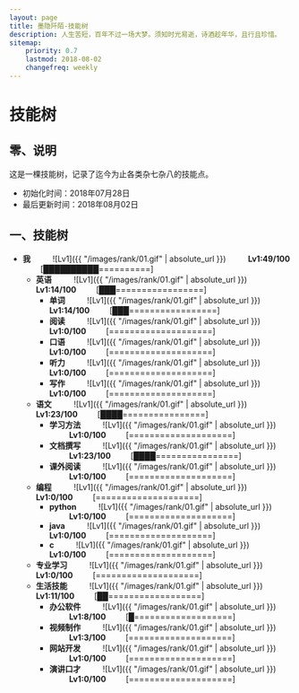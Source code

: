 ```yaml
---
layout: page
title: 墨隐阡陌-技能树
description: 人生苦短，百年不过一场大梦。须知时光易逝，诗酒趁年华，且行且珍惜。
sitemap:
    priority: 0.7
    lastmod: 2018-08-02
    changefreq: weekly
---
```


# 技能树

## 零、说明
这是一棵技能树，记录了迄今为止各类杂七杂八的技能点。  

- 初始化时间：2018年07月28日   
- 最后更新时间：2018年08月02日  

<!-- 网站居然不支持markdown的注释语法，好气啊 -->
## 一、技能树  
- **我** &nbsp;&nbsp;&nbsp;&nbsp;&nbsp;&nbsp;&nbsp;&nbsp; ![Lv1]({{ "/images/rank/01.gif" | absolute_url }}) &nbsp;&nbsp;&nbsp;&nbsp;&nbsp;&nbsp;&nbsp;&nbsp; **Lv1:49/100** &nbsp;&nbsp;&nbsp;&nbsp;&nbsp;&nbsp;&nbsp;&nbsp;[██████████==========]  
  <!-- 我：总时间：49:16 -->
  - **英语** &nbsp;&nbsp;&nbsp;&nbsp;&nbsp;&nbsp;&nbsp;&nbsp; ![Lv1]({{ "/images/rank/01.gif" | absolute_url }})  &nbsp;&nbsp;&nbsp;&nbsp;&nbsp;&nbsp;&nbsp;&nbsp; **Lv1:14/100** &nbsp;&nbsp;&nbsp;&nbsp;&nbsp;&nbsp;&nbsp;&nbsp;[███=================]  
    <!-- 英语总时间：14:03 -->
    - **单词** &nbsp;&nbsp;&nbsp;&nbsp;&nbsp;&nbsp;&nbsp;&nbsp; ![Lv1]({{ "/images/rank/01.gif" | absolute_url }}) &nbsp;&nbsp;&nbsp;&nbsp;&nbsp;&nbsp;&nbsp;&nbsp; **Lv1:14/100** &nbsp;&nbsp;&nbsp;&nbsp;&nbsp;&nbsp;&nbsp;&nbsp;[███=================]  
      <!-- 单词：总时间：14:03 -->
    - **阅读** &nbsp;&nbsp;&nbsp;&nbsp;&nbsp;&nbsp;&nbsp;&nbsp; ![Lv1]({{ "/images/rank/01.gif" | absolute_url }}) &nbsp;&nbsp;&nbsp;&nbsp;&nbsp;&nbsp;&nbsp;&nbsp; **Lv1:0/100** &nbsp;&nbsp;&nbsp;&nbsp;&nbsp;&nbsp;&nbsp;&nbsp;[====================]  
      <!-- 阅读：总时间：00:00 -->
    - **口语** &nbsp;&nbsp;&nbsp;&nbsp;&nbsp;&nbsp;&nbsp;&nbsp; ![Lv1]({{ "/images/rank/01.gif" | absolute_url }}) &nbsp;&nbsp;&nbsp;&nbsp;&nbsp;&nbsp;&nbsp;&nbsp; **Lv1:0/100** &nbsp;&nbsp;&nbsp;&nbsp;&nbsp;&nbsp;&nbsp;&nbsp;[====================]  
      <!-- 口语：总时间：00:00 -->  
    - **听力** &nbsp;&nbsp;&nbsp;&nbsp;&nbsp;&nbsp;&nbsp;&nbsp; ![Lv1]({{ "/images/rank/01.gif" | absolute_url }}) &nbsp;&nbsp;&nbsp;&nbsp;&nbsp;&nbsp;&nbsp;&nbsp; **Lv1:0/100** &nbsp;&nbsp;&nbsp;&nbsp;&nbsp;&nbsp;&nbsp;&nbsp;[====================]  
      <!-- 听力：总时间：00:00 -->
    - **写作** &nbsp;&nbsp;&nbsp;&nbsp;&nbsp;&nbsp;&nbsp;&nbsp; ![Lv1]({{ "/images/rank/01.gif" | absolute_url }}) &nbsp;&nbsp;&nbsp;&nbsp;&nbsp;&nbsp;&nbsp;&nbsp; **Lv1:0/100** &nbsp;&nbsp;&nbsp;&nbsp;&nbsp;&nbsp;&nbsp;&nbsp;[====================]  
      <!-- 写作：总时间：00:00 -->
  - **语文** &nbsp;&nbsp;&nbsp;&nbsp;&nbsp;&nbsp;&nbsp;&nbsp; ![Lv1]({{ "/images/rank/01.gif" | absolute_url }}) &nbsp;&nbsp;&nbsp;&nbsp;&nbsp;&nbsp;&nbsp;&nbsp; **Lv1:23/100** &nbsp;&nbsp;&nbsp;&nbsp;&nbsp;&nbsp;&nbsp;&nbsp;[████================]  
    <!-- 语文：总时间：23:35 -->
    - **学习方法** &nbsp;&nbsp;&nbsp;&nbsp;&nbsp;&nbsp;&nbsp;&nbsp; ![Lv1]({{ "/images/rank/01.gif" | absolute_url }}) &nbsp;&nbsp;&nbsp;&nbsp;&nbsp;&nbsp;&nbsp;&nbsp; **Lv1:0/100** &nbsp;&nbsp;&nbsp;&nbsp;&nbsp;&nbsp;&nbsp;&nbsp;[====================]  
      <!-- 学习方法：总时间：00:00 -->
    - **文档撰写** &nbsp;&nbsp;&nbsp;&nbsp;&nbsp;&nbsp;&nbsp;&nbsp; ![Lv1]({{ "/images/rank/01.gif" | absolute_url }}) &nbsp;&nbsp;&nbsp;&nbsp;&nbsp;&nbsp;&nbsp;&nbsp; **Lv1:23/100** &nbsp;&nbsp;&nbsp;&nbsp;&nbsp;&nbsp;&nbsp;&nbsp;[████================]  
      <!-- 文档撰写：总时间：23:35 -->
    - **课外阅读** &nbsp;&nbsp;&nbsp;&nbsp;&nbsp;&nbsp;&nbsp;&nbsp; ![Lv1]({{ "/images/rank/01.gif" | absolute_url }}) &nbsp;&nbsp;&nbsp;&nbsp;&nbsp;&nbsp;&nbsp;&nbsp; **Lv1:0/100** &nbsp;&nbsp;&nbsp;&nbsp;&nbsp;&nbsp;&nbsp;&nbsp;[====================]  
      <!-- 课外阅读：总时间：00:00 -->
  - **编程** &nbsp;&nbsp;&nbsp;&nbsp;&nbsp;&nbsp;&nbsp;&nbsp; ![Lv1]({{ "/images/rank/01.gif" | absolute_url }}) &nbsp;&nbsp;&nbsp;&nbsp;&nbsp;&nbsp;&nbsp;&nbsp; **Lv1:0/100** &nbsp;&nbsp;&nbsp;&nbsp;&nbsp;&nbsp;&nbsp;&nbsp;[====================]  
    <!-- 编程：总时间：00:00 -->
    - **python** &nbsp;&nbsp;&nbsp;&nbsp;&nbsp;&nbsp;&nbsp;&nbsp; ![Lv1]({{ "/images/rank/01.gif" | absolute_url }}) &nbsp;&nbsp;&nbsp;&nbsp;&nbsp;&nbsp;&nbsp;&nbsp; **Lv1:0/100** &nbsp;&nbsp;&nbsp;&nbsp;&nbsp;&nbsp;&nbsp;&nbsp;[====================]  
      <!-- python：总时间：00:00 -->
    - **java** &nbsp;&nbsp;&nbsp;&nbsp;&nbsp;&nbsp;&nbsp;&nbsp; ![Lv1]({{ "/images/rank/01.gif" | absolute_url }}) &nbsp;&nbsp;&nbsp;&nbsp;&nbsp;&nbsp;&nbsp;&nbsp; **Lv1:0/100** &nbsp;&nbsp;&nbsp;&nbsp;&nbsp;&nbsp;&nbsp;&nbsp;[====================]  
      <!-- java：总时间：00:00 -->
    - **c** &nbsp;&nbsp;&nbsp;&nbsp;&nbsp;&nbsp;&nbsp;&nbsp; ![Lv1]({{ "/images/rank/01.gif" | absolute_url }}) &nbsp;&nbsp;&nbsp;&nbsp;&nbsp;&nbsp;&nbsp;&nbsp; **Lv1:0/100** &nbsp;&nbsp;&nbsp;&nbsp;&nbsp;&nbsp;&nbsp;&nbsp;[====================]  
      <!-- c：总时间：00:00 -->
  - **专业学习** &nbsp;&nbsp;&nbsp;&nbsp;&nbsp;&nbsp;&nbsp;&nbsp; ![Lv1]({{ "/images/rank/01.gif" | absolute_url }}) &nbsp;&nbsp;&nbsp;&nbsp;&nbsp;&nbsp;&nbsp;&nbsp; **Lv1:0/100** &nbsp;&nbsp;&nbsp;&nbsp;&nbsp;&nbsp;&nbsp;&nbsp;[====================]  
    <!-- 专业学习：总时间：00:00 -->
  - **生活技能** &nbsp;&nbsp;&nbsp;&nbsp;&nbsp;&nbsp;&nbsp;&nbsp; ![Lv1]({{ "/images/rank/01.gif" | absolute_url }}) &nbsp;&nbsp;&nbsp;&nbsp;&nbsp;&nbsp;&nbsp;&nbsp; **Lv1:11/100** &nbsp;&nbsp;&nbsp;&nbsp;&nbsp;&nbsp;&nbsp;&nbsp;[██==================]  
    <!-- 生活技能：总时间：11:38 -->
	- **办公软件** &nbsp;&nbsp;&nbsp;&nbsp;&nbsp;&nbsp;&nbsp;&nbsp; ![Lv1]({{ "/images/rank/01.gif" | absolute_url }}) &nbsp;&nbsp;&nbsp;&nbsp;&nbsp;&nbsp;&nbsp;&nbsp; **Lv1:8/100** &nbsp;&nbsp;&nbsp;&nbsp;&nbsp;&nbsp;&nbsp;&nbsp;[█===================]  
      <!-- 办公软件：总时间：08:12 -->
	- **视频制作** &nbsp;&nbsp;&nbsp;&nbsp;&nbsp;&nbsp;&nbsp;&nbsp; ![Lv1]({{ "/images/rank/01.gif" | absolute_url }}) &nbsp;&nbsp;&nbsp;&nbsp;&nbsp;&nbsp;&nbsp;&nbsp; **Lv1:3/100** &nbsp;&nbsp;&nbsp;&nbsp;&nbsp;&nbsp;&nbsp;&nbsp;[====================]  
      <!-- 视频制作：总时间：03:05 -->
	- **网站开发** &nbsp;&nbsp;&nbsp;&nbsp;&nbsp;&nbsp;&nbsp;&nbsp; ![Lv1]({{ "/images/rank/01.gif" | absolute_url }}) &nbsp;&nbsp;&nbsp;&nbsp;&nbsp;&nbsp;&nbsp;&nbsp; **Lv1:0/100** &nbsp;&nbsp;&nbsp;&nbsp;&nbsp;&nbsp;&nbsp;&nbsp;[====================]  
      <!-- 网站开发：总时间：00:21 -->
	- **演讲口才** &nbsp;&nbsp;&nbsp;&nbsp;&nbsp;&nbsp;&nbsp;&nbsp; ![Lv1]({{ "/images/rank/01.gif" | absolute_url }}) &nbsp;&nbsp;&nbsp;&nbsp;&nbsp;&nbsp;&nbsp;&nbsp; **Lv1:0/100** &nbsp;&nbsp;&nbsp;&nbsp;&nbsp;&nbsp;&nbsp;&nbsp;[====================]  
      <!-- 演讲口才：总时间：00:00 -->